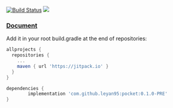 [![Build Status](https://travis-ci.org/leyan95/pocket.svg?branch=master)](https://travis-ci.org/leyan95/pocket) 
[![](https://jitpack.io/v/leyan95/pocket.svg)](https://jitpack.io/#leyan95/pocket)
### [Document](https://www.yuque.com/shusheng/suibqb)

Add it in your root build.gradle at the end of repositories:
```groovy
allprojects {
  repositories {
    ...
    maven { url 'https://jitpack.io' }
  }
}

dependencies {
        implementation 'com.github.leyan95:pocket:0.1.0-PRE'
}  
```
